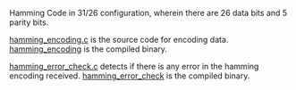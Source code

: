 Hamming Code in 31/26 configuration, wherein there are 26 data bits and 5 parity bits.

[hamming_encoding.c](https://github.com/hexterisk/hamming-SEC/blob/main/hamming_encoding.c) is the source code for encoding data.
[hamming_encoding](https://github.com/hexterisk/hamming-SEC/blob/main/hamming_encoding) is the compiled binary.

[hamming_error_check.c](https://github.com/hexterisk/hamming-SEC/blob/main/hamming_error_check.c) detects if there is any error in the hamming encoding received.
[hamming_error_check](https://github.com/hexterisk/hamming-SEC/blob/main/hamming_error_check) is the compiled binary.